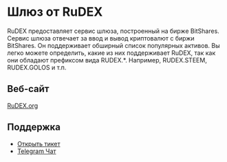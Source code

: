 # Шлюз от RuDEX

RuDEX предоставляет сервис шлюза, построенный на бирже BitShares. Сервис шлюза отвечает за ввод и вывод криптовалют с биржи BitShares. Он поддерживает обширный список популярных активов. Вы легко можете определить, какие из них поддерживает RuDEX, так как они обладают префиксом вида RUDEX.*. Например, RUDEX.STEEM, RUDEX.GOLOS и т.п.

## Веб-сайт

[RuDEX.org](https://rudex.org)

## Поддержка

- [Открыть тикет](https://rudex.freshdesk.com)
- [Telegram Чат](https://t.me/BitSharesDEX_RU)
